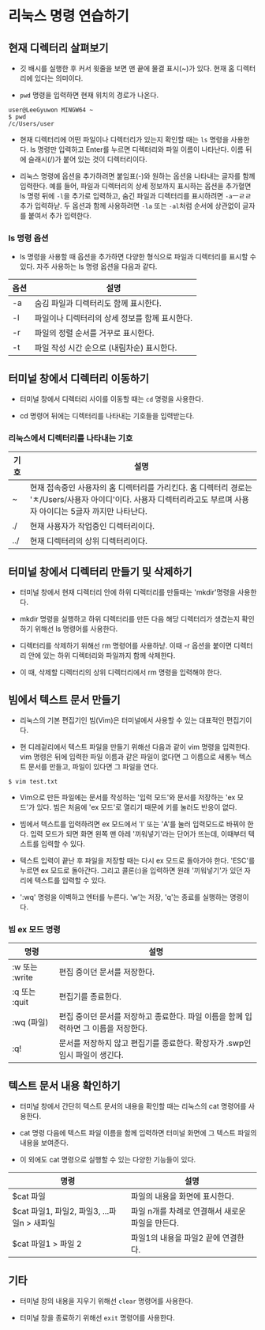 # 리눅스 명령 연습하기

## 현재 디렉터리 살펴보기

* 깃 배시를 실행한 후 커서 윗줄을 보면 맨 끝에 물결 표시(~)가 있다. 현재 홈 디렉터리에 있다는 의미이다.

* ```pwd``` 명령을 입력하면 현재 위치의 경로가 나온다.

```git
user@LeeGyuwon MINGW64 ~
$ pwd
/c/Users/user
```

* 현재 디렉터리에 어떤 파일이나 디렉터리가 있는지 확인할 때는 ```ls``` 명령을 사용한다. ls 명령만 입력하고 Enter를 누르면 디렉터리와 파일 이름이 나타난다. 이름 뒤에 슬래시(/)가 붙어 있는 것이 디렉터리이다.

* 리눅스 명령에 옵션을 추가하려면 붙임표(-)와 원하는 옵션을 나타내는 글자를 함께 입력한다. 예를 들어, 파일과 디렉터리의 상세 정보까지 표시하는 옵션을 추가혈면 ls 명령 뒤에 ```-l```을 추가로 입력하고, 숨긴 파일과 디렉터리를 표시하려면 ```-a```ㅡㄹㄹ 추가 입력하낟. 두 옵션과 함께 사용하려면 ```-la``` 또는 ```-al```처럼 순서에 상관없이 글자를 붙여서 추가 입력한다.

### ls 명령 옵션

* ls 명령을 사용할 때 옵션을 추가하면 다양한 형식으로 파일과 디렉터리를 표시할 수 있다. 자주 사용하는 ls 명령 옵션을 다음과 같다.

| 옵션 | 설명 |
| ---- | ---- |
| -a | 숨김 파일과 디렉터리도 함께 표시한다. |
| -l | 파일이나 디렉터리의 상세 정보를 함께 표시한다. |
| -r | 파일의 정렬 순서를 거꾸로 표시한다. |
| -t | 파일 작성 시간 순으로 (내림차순) 표시한다. |

## 터미널 창에서 디렉터리 이동하기

* 터미널 창에서 디렉터리 사이를 이동할 때는 ```cd``` 명령을 사용한다. 

* cd 명령어 뒤에는 디렉터리를 나타내는 기호들을 입력받는다.

### 리눅스에서 디렉터리를 나타내는 기호

| 기호 | 설명 |
| ---- | ---- |
| ~ | 현재 접속중인 사용자의 홈 디렉터리를 가리킨다. 홈 디렉터리 경로는 'ㅊ/Users/사용자 아이디'이다. 사용자 디렉터리라고도 부르며 사용자 아이디는 5글자 까지만 나타난다. |
| ./ | 현재 사용자가 작업중인 디렉터리이다. |
| ../ | 현재 디렉터리의 상위 디렉터리이다. |

## 터미널 창에서 디렉터리 만들기 및 삭제하기

* 터미널 창에서 현재 디렉터리 안에 하위 디렉터리를 만들때는 'mkdir'명령을 사용한다.

* mkdir 명령을 실행하고 하위 디렉터리를 만든 다음 해당 디렉터리가 생겼는지 확인하기 위해선 ls 명령어를 사용한다.

* 디렉터리를 삭제하기 위해선 rm 명령어를 사용하낟. 이때 -r 옵션을 붙이면 디렉터리 안에 있는 하위 디렉터리와 파일까지 함께 삭제한다.

* 이 때, 삭제할 디렉터리의 상위 디렉터리에서 rm 명령을 입력해야 한다.

## 빔에서 텍스트 문서 만들기

* 리눅스의 기본 편집기인 빔(Vim)은 터미널에서 사용할 수 있는 대표적인 편집기이다. 

* 현 디레겉리에서 텍스트 파일을 만들기 위해선 다음과 같이 vim 명령을 입력한다. vim 명령은 뒤에 입력한 파일 이름과 같은 파일이 없다면 그 이름으로 새롱누 텍스트 문서를 만들고, 파일이 있다면 그 파일을 연다.

```git
$ vim test.txt
```

* Vim으로 만든 파일에는 문서를 작성하는 '입력 모드'와 문서를 저장하는 'ex 모드'가 있다. 빔은 처음에 'ex 모드'로 열리기 때문에 키를 눌러도 반응이 없다.

* 빔에서 텍스트를 입력하려면 ex 모드에서 'l' 또는 'A'를 눌러 입력모드로 바꿔야 한다. 입력 모드가 되면 화면 왼쪽 맨 아레 '끼워넣기'라는 단어가 뜨는데, 이때부터 텍스트를 입력할 수 있다.

* 텍스트 입력이 끝난 후 파일을 저장할 때는 다시 ex 모드로 돌아가야 한다. 'ESC'를 누르면 ex 모드로 돌아간다. 그리고 콜론(:)을 입력하면 원래 '끼워넣기'가 있던 자리에 텍스트를 입력할 수 있다.

* ':wq' 명령을 이벽하고 엔터를 누른다. 'w'는 저장, 'q'는 종료를 실행하는 명령이다.

### 빔 ex 모드 명령

| 명령 | 설명 |
| ---- | ---- |
| :w 또는 :write | 편집 중이던 문서를 저장한다. |
| :q 또는 :quit | 편집기를 종료한다. |
| :wq (파일) | 편집 중이던 문서를 저장하고 종료한다. 파일 이름을 함께 입력하면 그 이름을 저장한다. |
| :q! | 문서를 저장하지 않고 편집기를 종료한다. 확장자가 .swp인 임시 파일이 생긴다. |

## 텍스트 문서 내용 확인하기

* 터미널 창에서 간단히 텍스트 문서의 내용을 확인할 때는 리눅스의 cat 명령어를 사용한다.

* cat 명령 다음에 텍스트 파일 이름을 함께 입력하면 터미널 화면에 그 텍스트 파일의 내용을 보여준다.

* 이 외에도 cat 명령으로 실행할 수 있는 다양한 기능들이 있다.

| 명령 | 설명 |
| ---- | ---- |
| $cat 파일 | 파일의 내용을 화면에 표시한다. |
| $cat 파일1, 파일2, 파일3, ...파일n > 새파일 | 파일 n개를 차례로 연결해서 새로운 파일을 만든다. |
| $cat 파일1 > 파일 2 | 파일1의 내용을 파일2 끝에 연결한다. |

## 기타

* 터미널 창의 내용을 지우기 위해선 ```clear``` 명령어를 사용한다.

* 터미널 창을 종료하기 위해선 ```exit``` 명령어를 사용한다.

